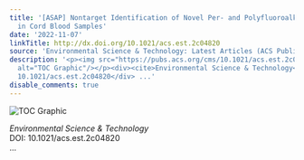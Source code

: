 ```yaml
---
title: '[ASAP] Nontarget Identification of Novel Per- and Polyfluoroalkyl Substances
  in Cord Blood Samples'
date: '2022-11-07'
linkTitle: http://dx.doi.org/10.1021/acs.est.2c04820
source: 'Environmental Science & Technology: Latest Articles (ACS Publications)'
description: '<p><img src="https://pubs.acs.org/cms/10.1021/acs.est.2c04820/asset/images/medium/es2c04820_0003.gif"
  alt="TOC Graphic"/></p><div><cite>Environmental Science & Technology</cite></div><div>DOI:
  10.1021/acs.est.2c04820</div> ...'
disable_comments: true
---
```

<p><img src="https://pubs.acs.org/cms/10.1021/acs.est.2c04820/asset/images/medium/es2c04820_0003.gif" alt="TOC Graphic"/></p><div><cite>Environmental Science & Technology</cite></div><div>DOI: 10.1021/acs.est.2c04820</div> ...